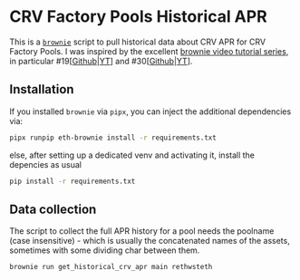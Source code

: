 # CRV Factory Pools Historical APR

This is a [`brownie`](https://github.com/eth-brownie/brownie) script to pull historical data about CRV APR for CRV Factory Pools.
I was inspired by the excellent [brownie video tutorial series](https://www.youtube.com/playlist?list=PLVOHzVzbg7bFUaOGwN0NOgkTItUAVyBBQ), in particular #19[[Github](https://github.com/curvefi/brownie-tutorial/tree/main/lesson-19-applications-iii)|[YT](https://www.youtube.com/watch?v=usZ8SXMY6iA)] and #30[[Github](https://github.com/curvefi/brownie-tutorial/tree/main/lesson-30-chain-history)|[YT](https://www.youtube.com/watch?v=B1OMuIr7fCI)].

## Installation

If you installed `brownie` via `pipx`, you can inject the additional dependencies via:

```sh
pipx runpip eth-brownie install -r requirements.txt
```

else, after setting up a dedicated venv and activating it, install the depencies as usual

```sh
pip install -r requirements.txt
```

## Data collection

The script to collect the full APR history for a pool needs the poolname (case insensitive) - which is usually the concatenated names of the assets, sometimes with some dividing char between them.

```sh
brownie run get_historical_crv_apr main rethwsteth
```
